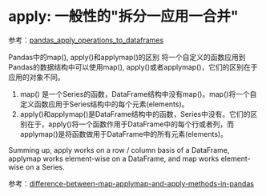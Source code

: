 # apply: 一般性的"拆分一应用一合并"






参考：[pandas_apply_operations_to_dataframes](https://chrisalbon.com/python/pandas_apply_operations_to_dataframes.html)


Pandas中的map(), apply()和applymap()的区别
将一个自定义的函数应用到Pandas的数据结构中可以使用map(), apply()或者applymap()，它们的区别在于应用的对象不同。
1. map() 是一个Series的函数，DataFrame结构中没有map()。map()将一个自定义函数应用于Series结构中的每个元素(elements)。
2. apply()和applymap()是DataFrame结构中的函数，Series中没有。它们的区别在于，apply()将一个函数作用于DataFrame中的每个行或者列，而applymap()是将函数做用于DataFrame中的所有元素(elements)。​

Summing up, apply works on a row / column basis of a DataFrame, applymap works element-wise on a DataFrame, and map works element-wise on a Series.

参考：[difference-between-map-applymap-and-apply-methods-in-pandas](https://stackoverflow.com/questions/19798153/difference-between-map-applymap-and-apply-methods-in-pandas)
